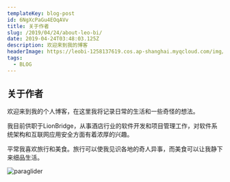 ```yaml
---
templateKey: blog-post
id: 6NgXcPaGu4EOqAVv
title: 关于作者
slug: /2019/04/24/about-leo-bi/
date: 2019-04-24T03:48:03.125Z
description: 欢迎来到我的博客
headerImage: https://leobi-1258137619.cos.ap-shanghai.myqcloud.com/img/header-about.jpg
tags:
  - BLOG
---
```


## 关于作者

欢迎来到我的个人博客，在这里我将记录日常的生活和一些奇怪的想法。

我目前供职于LionBridge，从事酒店行业的软件开发和项目管理工作，对软件系统架构和互联网应用安全方面有着浓厚的兴趣。

平常我喜欢旅行和美食。旅行可以使我见识各地的奇人异事，而美食可以让我静下来细品生活。

![paraglider](https://leobi-1258137619.cos.ap-shanghai.myqcloud.com/img/leo-paraglider-small.jpg)


